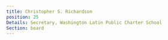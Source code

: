 ```yaml
---
title: Christopher S. Richardson
position: 25
Details: Secretary, Washington Latin Public Charter School
Section: board
---
```


